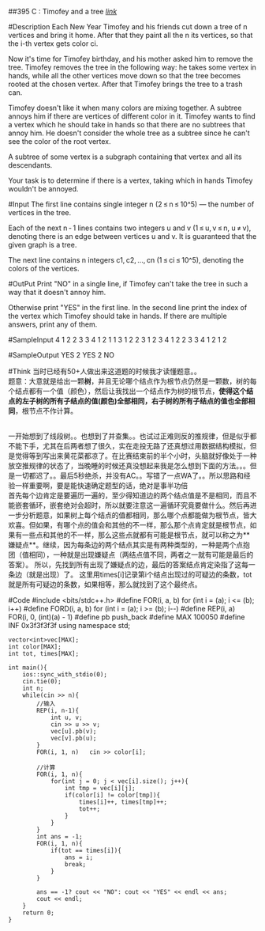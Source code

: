 #\#395 C : Timofey and a tree [_link_](http://codeforces.com/contest/764/problem/C)

#Description
Each New Year Timofey and his friends cut down a tree of n vertices and bring it home. After that they paint all the n its vertices, so that the i-th vertex gets color ci.  

Now it's time for Timofey birthday, and his mother asked him to remove the tree. Timofey removes the tree in the following way: he takes some vertex in hands, while all the other vertices move down so that the tree becomes rooted at the chosen vertex. After that Timofey brings the tree to a trash can.  

Timofey doesn't like it when many colors are mixing together. A subtree annoys him if there are vertices of different color in it. Timofey wants to find a vertex which he should take in hands so that there are no subtrees that annoy him. He doesn't consider the whole tree as a subtree since he can't see the color of the root vertex.  

A subtree of some vertex is a subgraph containing that vertex and all its descendants.  

Your task is to determine if there is a vertex, taking which in hands Timofey wouldn't be annoyed.

#Input
The first line contains single integer n (2 ≤ n ≤ 10^5) — the number of vertices in the tree.  

Each of the next n - 1 lines contains two integers u and v (1 ≤ u, v ≤ n, u ≠ v), denoting there is an edge between vertices u and v. It is guaranteed that the given graph is a tree.  

The next line contains n integers c1, c2, ..., cn (1 ≤ ci ≤ 10^5), denoting the colors of the vertices.

#OutPut
Print "NO" in a single line, if Timofey can't take the tree in such a way that it doesn't annoy him.  

Otherwise print "YES" in the first line. In the second line print the index of the vertex which Timofey should take in hands. If there are multiple answers, print any of them.

#SampleInput
	4
	1 2
	2 3
	3 4
	1 2 1 1
	3
	1 2
	2 3
	1 2 3
	4
	1 2
	2 3
	3 4
	1 2 1 2

#SampleOutput
	YES
	2
	YES
	2
	NO

#Think
当时已经有50+人做出来这道题的时候我才读懂题意。。  
题意：大意就是给出一颗**树**，并且无论哪个结点作为根节点仍然是一颗数，树的每个结点都有一个值（颜色），然后让我找出一个结点作为树的根节点，**使得这个结点的左子树的所有子结点的值(颜色)全部相同，右子树的所有子结点的值也全部相同**，根节点不作计算。  

<br>
一开始想到了线段树。。也想到了并查集。。也试过正难则反的推规律，但是似乎都不能下手，尤其在后两者想了很久，实在走投无路了还真想过用数据结构模拟，但是觉得等到写出来黄花菜都凉了。在比赛结束前的半个小时，头脑就好像处于一种放空推规律的状态了，当晚睡的时候还真没想起来我是怎么想到下面的方法。。。但是一切都迟了。。最后5秒绝杀，并没有AC。。写错了一点WA了。。所以思路和经验一样重要啊，要是能快速确定题型的话，绝对是事半功倍   
<br>
首先每个边肯定是要遍历一遍的，至少得知道边的两个结点值是不是相同，而且不能嵌套循环，嵌套绝对会超时，所以就要注意这一遍循环究竟要做什么。然后再进一步分析题意，如果树上每个结点的值都相同，那么哪个点都能做为根节点，皆大欢喜。但如果，有哪个点的值会和其他的不一样，那么那个点肯定就是根节点，如果有一些点和其他的不一样，那么这些点就都有可能是根节点，就可以称之为**嫌疑点**。继续，因为每条边的两个结点其实是有两种类型的，一种是两个点抱团（值相同），一种就是出现嫌疑点（两结点值不同，两者之一就有可能是最后的答案）。  
所以，先找到所有出现了嫌疑点的边，最后的答案结点肯定染指了这每一条边（就是出现）了。  
这里用times[i]记录第i个结点出现过的可疑边的条数，tot就是所有可疑边的条数，如果相等，那么就找到了这个最终点。


#Code
	#include <bits/stdc++.h>
	#define FOR(i, a, b) for (int i = (a); i <= (b); i++)
	#define FORD(i, a, b) for (int i = (a); i >= (b); i--)
	#define REP(i, a)   FOR(i, 0, (int)(a) - 1)
	#define pb push_back
	#define MAX 100050
	#define INF 0x3f3f3f3f
	using namespace std;
	
	vector<int>vec[MAX];
	int color[MAX];
	int tot, times[MAX];
	
	int main(){
	    ios::sync_with_stdio(0);
	    cin.tie(0);
	    int n;
	    while(cin >> n){
	        //输入
	        REP(i, n-1){
	            int u, v;
	            cin >> u >> v;
	            vec[u].pb(v);
	            vec[v].pb(u);
	        }
	        FOR(i, 1, n)   cin >> color[i];
			
			//计算
	        FOR(i, 1, n){
	            for(int j = 0; j < vec[i].size(); j++){
	                int tmp = vec[i][j];
	                if(color[i] != color[tmp]){
	                    times[i]++, times[tmp]++;
	                    tot++;
	                }
	            }
	        }
	        int ans = -1;
	        FOR(i, 1, n){
	            if(tot == times[i]){
	                ans = i;
	                break;
	            }
	        }
	
	        ans == -1? cout << "NO": cout << "YES" << endl << ans;
	        cout << endl;
	    }
	    return 0;
	}
